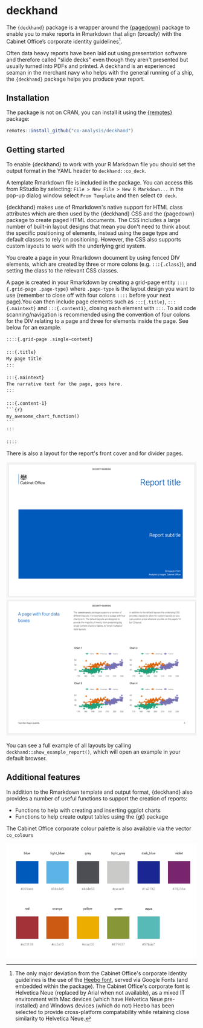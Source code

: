 # deckhand
The `{deckhand}` package is a wrapper around the [{pagedown}](https://pagedown.rbind.io/) package to enable you to make reports in Rmarkdown that align (broadly) with the Cabinet Office’s corporate identity guidelines[^1].

Often data heavy reports have been laid out using presentation software and therefore called "slide decks" even though they aren't presented but usually turned into PDFs and printed. A deckhand is an experienced seaman in the merchant navy who helps with the general running of a ship, the `{deckhand}` package helps you produce your report.

## Installation
The package is not on CRAN, you can install it using the [{remotes}](https://remotes.r-lib.org/) package:

```r
remotes::install_github("co-analysis/deckhand")
```

## Getting started
To enable {deckhand} to work with your R Markdown file you should set the output format in the YAML header to `deckhand::co_deck`.

A template Rmarkdown file is included in the package. You can access this from RStudio by selecting: `File > New File > New R Markdown...` in the pop-up dialog window select `From Template` and then select `CO deck`.

{deckhand} makes use of Rmarkdown's native support for HTML class attributes which are then used by the {deckhand} CSS and the {pagedown} package to create paged HTML documents. The CSS includes a large number of built-in layout designs that mean you don't need to think about the specific positioning of elements, instead using the page type and default classes to rely on positioning. However, the CSS also supports custom layouts to work with the underlying grid system.

You create a page in your Rmarkdown document by using fenced DIV elements, which are created by three or more colons (e.g. `:::{.class}`), and setting the class to the relevant CSS classes.

A page is created in your Rmarkdown by creating a grid-page entity `::::{.grid-page .page-type}` where `.page-type` is the layout design you want to use (remember to close off with four colons `::::` before your next page).You can then include page elements such as `:::{.title}`, `:::{.maintext}` and `:::{.content1}`, closing each element with `:::`. To aid code scanning/navigation is recommended using the convention of four colons for the DIV relating to a page and three for elements inside the page. See below for an example.


````txt
::::{.grid-page .single-content}

:::{.title}
My page title
:::

:::{.maintext}
The narrative text for the page, goes here.
:::

:::{.content-1}
```{r}
my_awesome_chart_function()
```
:::

::::
````

There is also a layout for the report's front cover and for divider pages.

![Front cover example](man/figures/co_deck_cover.png)
![Cotent page example](man/figures/co_deck_example.png)

You can see a full example of all layouts by calling `deckhand::show_example_report()`, which will open an example in your default browser.

## Additional features

In addition to the Rmarkdown template and output format, {deckhand} also provides a number of useful functions to support the creation of reports:

* Functions to help with creating and inserting ggplot charts
* Functions to help create output tables using the {gt} package

The Cabinet Office corporate colour palette is also available via the vector `co_colours`

<img src="man/figures/co_colours.png" alt="The Cabinet Office colour palette"/>

[^1]: The only major deviation from the Cabinet Office's corporate identity guidelines is the use of the [Heebo font](https://fonts.google.com/specimen/Heebo), served via Google Fonts (and embedded within the package). The Cabinet Office's corporate font is Helvetica Neue (replaced by Arial when not available), as a mixed IT environment with Mac devices (which have Helvetica Neue pre-installed) and Windows devices (which do not) Heebo has been selected to provide cross-platform compatability while retaining close similarity to Helvetica Neue.

